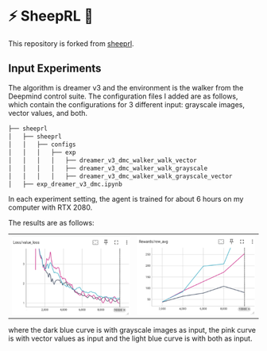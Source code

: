 # ⚡ SheepRL 🐑

This repository is forked from [sheeprl](https://github.com/Eclectic-Sheep/sheeprl).

## Input Experiments

The algorithm is dreamer v3 and the environment is the walker from the Deepmind control suite. The configuration files I added are as follows, which contain the configurations for 3 different input: grayscale images, vector values, and both.
```
├── sheeprl
│   ├── sheeprl
│   │   ├── configs
│   │   │   ├── exp
│   │   │   │   ├── dreamer_v3_dmc_walker_walk_vector
│   │   │   │   ├── dreamer_v3_dmc_walker_walk_grayscale
│   │   │   │   ├── dreamer_v3_dmc_walker_walk_grayscale_vector
│   ├── exp_dreamer_v3_dmc.ipynb
```
In each experiment setting, the agent is trained for about 6 hours on my computer with RTX 2080.

The results are as follows:
<div align="center">
  <table>
    <tr>
      <td><img src="assets/exp/value_loss.png" width="400px"></td>
      <td><img src="assets/exp/reward.png" width="400px"></td>
    </tr>
  </table>
</div>
where the dark blue curve is with grayscale images as input, the pink curve is with vector values as input and the light blue curve is with both as input.
